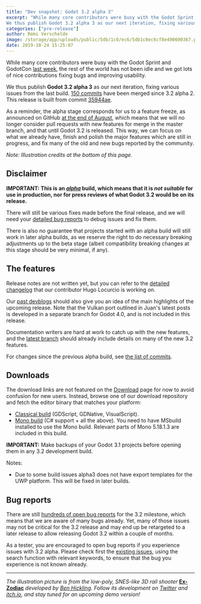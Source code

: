 ```yaml
---
title: "Dev snapshot: Godot 3.2 alpha 3"
excerpt: "While many core contributors were busy with the Godot Sprint and GodotCon last week, the rest of the world has not been idle and we got lots of nice contributions fixing bugs and improving usability.
We thus publish Godot 3.2 alpha 3 as our next iteration, fixing various issues from the last build. 150 commits have been merged since 3.2 alpha 2."
categories: ["pre-release"]
author: Rémi Verschelde
image: /storage/app/uploads/public/5db/1c0/ec6/5db1c0ec6cf8e490600367.png
date: 2019-10-24 15:25:07
---
```


While many core contributors were busy with the Godot Sprint and GodotCon [last week](/article/schedule-godotcon-2019-poznan), the rest of the world has not been idle and we got lots of nice contributions fixing bugs and improving usability.

We thus publish **Godot 3.2 alpha 3** as our next iteration, fixing various issues from the last build. [150 commits](https://github.com/godotengine/godot/compare/3cc94b2c0b90ec1136937e2c02b9d7901d3d28b8...35944aebdeb4c3b5869aaeedaaded02397b7ce92) have been merged since 3.2 alpha 2. This release is built from commit [35944ae](https://github.com/godotengine/godot/commit/35944aebdeb4c3b5869aaeedaaded02397b7ce92).

As a reminder, the alpha stage corresponds for us to a feature freeze, as announced on GitHub [at the end of August](https://github.com/godotengine/godot/issues/31592), which means that we will no longer consider pull requests with new features for merge in the master branch, and that until Godot 3.2 is released. This way, we can focus on what we already have, finish and polish the major features which are still in progress, and fix many of the old and new bugs reported by the community.

*Note: Illustration credits at the bottom of this page.*

## Disclaimer

**IMPORTANT: This is an *[alpha](https://en.wikipedia.org/wiki/Software_release_life_cycle#Alpha)* build, which means that it is *not suitable* for use in production, nor for press reviews of what Godot 3.2 would be on its release.**

There will still be various fixes made before the final release, and we will need your [detailed bug reports](https://github.com/godotengine/godot/issues) to debug issues and fix them.

There is also no guarantee that projects started with an alpha build will still work in later alpha builds, as we reserve the right to do necessary breaking adjustments up to the beta stage (albeit compatibility breaking changes at this stage should be very minimal, if any).

## The features

Release notes are not written yet, but you can refer to the [detailed changelog](https://gist.github.com/Calinou/49aefe52ce8f67ffa3f743932123d14f) that our contributor Hugo Locurcio is working on.

Our [past devblogs](https://godotengine.org/devblog) should also give you an idea of the main highlights of the upcoming release. Note that the Vulkan port outlined in Juan's latest posts is developed in a separate branch for Godot 4.0, and is not included in this release.

Documentation writers are hard at work to catch up with the new features, and the [latest branch](http://docs.godotengine.org/en/latest/) should already include details on many of the new 3.2 features.

For changes since the previous alpha build, see [the list of commits](https://github.com/godotengine/godot/compare/3cc94b2c0b90ec1136937e2c02b9d7901d3d28b8...35944aebdeb4c3b5869aaeedaaded02397b7ce92).

## Downloads

The download links are not featured on the [Download](/download) page for now to avoid confusion for new users. Instead, browse one of our download repository and fetch the editor binary that matches your platform:

- [Classical build](https://downloads.tuxfamily.org/godotengine/3.2/alpha3/) (GDScript, GDNative, VisualScript).
- [Mono build](https://downloads.tuxfamily.org/godotengine/3.2/alpha3/mono/) (C# support + all the above). You need to have MSbuild installed to use the Mono build. Relevant parts of Mono 5.18.1.3 are included in this build.

**IMPORTANT:** Make backups of your Godot 3.1 projects before opening them in any 3.2 development build.

Notes:

- Due to some build issues alpha3 does not have export templates for the UWP platform. This will be fixed in later builds.

## Bug reports

There are still [hundreds of open bug reports](https://github.com/godotengine/godot/issues?utf8=%E2%9C%93&q=is%3Aopen+is%3Aissue+milestone%3A3.2+label%3Abug+) for the 3.2 milestone, which means that we are aware of many bugs already. Yet, many of those issues may not be critical for the 3.2 release and may end up be retargeted to a later release to allow releasing Godot 3.2 within a couple of months.

As a tester, you are encouraged to open bug reports if you experience issues with 3.2 alpha. Please check first the [existing issues](https://github.com/godotengine/godot/issues), using the search function with relevant keywords, to ensure that the bug you experience is not known already.

-----

*The illustration picture is from the low-poly, SNES-like 3D rail shooter* **[Ex-Zodiac](https://benhickling.itch.io/ex-zodiac)** *developed by [Ben Hickling](https://twitter.com/BenHickling). Follow its development on [Twitter](https://twitter.com/BenHickling) and [itch.io](https://benhickling.itch.io/), and stay tuned for an upcoming demo version!*